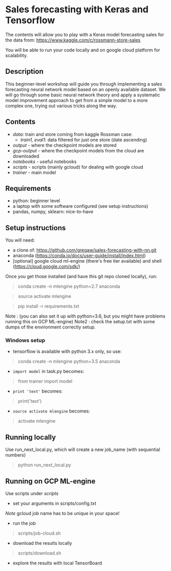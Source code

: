 # Sales forecasting with Keras and Tensorflow

The contents will allow you to play with a Keras model forecasting sales for the data from: https://www.kaggle.com/c/rossmann-store-sales 

You will be able to run your code locally and on google cloud platform for scalability.

## Description

This beginner-level workshop will guide you through implementing a sales forecasting neural network model based on an openly available dataset. We will go through some basic neural network theory and apply a systematic model improvement approach to get from a simple model to a more complex one, trying out various tricks along the way.

## Contents
- *data*: train and store coming from kaggle Rossman case: 
  - *train1, eval1*: data filtered for just one store (date ascending)
- *output* - where the checkpoint models are stored
- *gcp-output* - where the checkpoint models from the cloud are downloaded
- *notebooks* - useful notebooks
- *scripts* - scripts (mainly gcloud) for dealing with google cloud
- *trainer* - main model

## Requirements

- python: beginner level
- a laptop with some software configured (see setup instructions)
- pandas, numpy, sklearn: nice-to-have

## Setup instructions

You will need: 

- a clone of: https://github.com/gregaw/sales-forecasting-with-nn.git
- anaconda (https://conda.io/docs/user-guide/install/index.html)
- [optional] google cloud ml-engine (there's free tier available) and shell (https://cloud.google.com/sdk/)

Once you get those installed (and have this git repo cloned locally), run:

> conda create -n mlengine python=2.7 anaconda

> source activate mlengine

> pip install -r requirements.txt

Note  : (you can also set it up with python=3.6, but you might have problems running this on GCP ML-engine)
Note2 : check the setup.txt with some dumps of the environment correctly setup.

### Windows setup

- tensorflow is available with python 3.x only, so use:
> conda create -n mlengine python=3.5 anaconda

- `import model` in task.py becomes:
> from trainer import model     

- `print 'text'` becomes:
> print('text')

- `source activate mlengine` becomes:
> activate mlengine

## Running locally
Use run_next_local.py, which will create a new job_name (with sequential numbers)

> python run_next_local.py

## Running on GCP ML-engine
Use scripts under *scripts*

- set your arguments in scripts/config.txt

*Note* gcloud job name has to be unique in your space!

- run the job

> scripts/job-cloud.sh

- download the results locally

> scripts/download.sh

- explore the results with local TensorBoard

